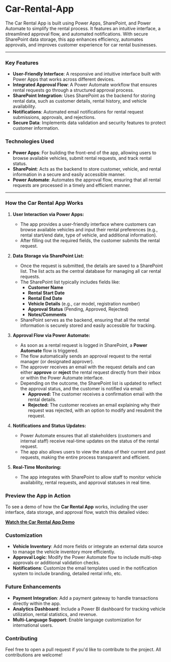 # Car-Rental-App
The Car Rental App is built using Power Apps, SharePoint, and Power Automate to simplify the rental process. It features an intuitive interface, a streamlined approval flow, and automated notifications. With secure SharePoint data storage, this app enhances efficiency, automates approvals, and improves customer experience for car rental businesses.

---

### Key Features
- **User-Friendly Interface**: A responsive and intuitive interface built with Power Apps that works across different devices.
- **Integrated Approval Flow**: A Power Automate workflow that ensures rental requests go through a structured approval process.
- **SharePoint Integration**: Uses SharePoint as the backend for storing rental data, such as customer details, rental history, and vehicle availability.
- **Notifications**: Automated email notifications for rental request submissions, approvals, and rejections.
- **Secure Data**: Implements data validation and security features to protect customer information.

### Technologies Used
- **Power Apps**: For building the front-end of the app, allowing users to browse available vehicles, submit rental requests, and track rental status.
- **SharePoint**: Acts as the backend to store customer, vehicle, and rental information in a secure and easily accessible manner.
- **Power Automate**: Automates the approval flow, ensuring that all rental requests are processed in a timely and efficient manner.
---

### How the Car Rental App Works

1. **User Interaction via Power Apps:**
   - The app provides a user-friendly interface where customers can browse available vehicles and input their rental preferences (e.g., rental start/end date, type of vehicle, and additional information).
   - After filling out the required fields, the customer submits the rental request.
   
2. **Data Storage via SharePoint List:**
   - Once the request is submitted, the details are saved to a SharePoint list. The list acts as the central database for managing all car rental requests.
   - The SharePoint list typically includes fields like:
     - **Customer Name**
     - **Rental Start Date**
     - **Rental End Date**
     - **Vehicle Details** (e.g., car model, registration number)
     - **Approval Status** (Pending, Approved, Rejected)
     - **Notes/Comments**
   - SharePoint serves as the backend, ensuring that all the rental information is securely stored and easily accessible for tracking.

3. **Approval Flow via Power Automate:**
   - As soon as a rental request is logged in SharePoint, a **Power Automate** flow is triggered.
   - The flow automatically sends an approval request to the rental manager (or designated approver).
   - The approver receives an email with the request details and can either **approve** or **reject** the rental request directly from their inbox or within the Power Automate interface.
   - Depending on the outcome, the SharePoint list is updated to reflect the approval status, and the customer is notified via email:
     - **Approved:** The customer receives a confirmation email with the rental details.
     - **Rejected:** The customer receives an email explaining why their request was rejected, with an option to modify and resubmit the request.

4. **Notifications and Status Updates:**
   - Power Automate ensures that all stakeholders (customers and internal staff) receive real-time updates on the status of the rental request.
   - The app also allows users to view the status of their current and past requests, making the entire process transparent and efficient.

5. **Real-Time Monitoring:**
   - The app integrates with SharePoint to allow staff to monitor vehicle availability, rental requests, and approval statuses in real time.

### Preview the App in Action

To see a demo of how the **Car Rental App** works, including the user interface, data storage, and approval flow, watch this detailed video: 

[**Watch the Car Rental App Demo**](https://drive.google.com/file/d/1VuMkLecc-SBK9mIbIX-gBSUZtA92pr3S/view?usp=drive_link)



### Customization

- **Vehicle Inventory**: Add more fields or integrate an external data source to manage the vehicle inventory more efficiently.
- **Approval Logic**: Modify the Power Automate flow to include multi-step approvals or additional validation checks.
- **Notifications**: Customize the email templates used in the notification system to include branding, detailed rental info, etc.

### Future Enhancements
- **Payment Integration**: Add a payment gateway to handle transactions directly within the app.
- **Analytics Dashboard**: Include a Power BI dashboard for tracking vehicle utilization, rental statistics, and revenue.
- **Multi-Language Support**: Enable language customization for international users.

### Contributing
Feel free to open a pull request if you'd like to contribute to the project. All contributions are welcome!
